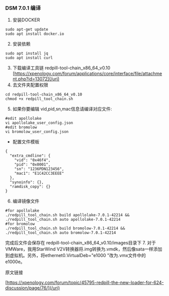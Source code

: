 ### DSM 7.0.1 编译
1. 安装DOCKER
```
sudo apt-get update
sudo apt install docker.io
```
2. 安装依赖
```
sudo apt install jq
sudo apt install curl
```
3. 下载编译工具链
    redpill-tool-chain_x86_64_v0.10 
    [https://xpenology.com/forum/applications/core/interface/file/attachment.php?id=13072](/uri)
4. 去文件夹配置权限
```
cd redpill-tool-chain_x86_64_v0.10
chmod +x redpill_tool_chain.sh
```
5. 如果你要编辑 vid,pid,sn,mac信息请编译对应文件:
```
#edit apollolake
vi apollolake_user_config.json
#edit bromolow
vi bromolow_user_config.json
```
- 配置文件模板
```
{
  "extra_cmdline": {
    "vid": "0x46f4",
    "pid": "0x0001",
    "sn": "1236PDN123456",
    "mac1": "E1C42CC3EEEE"
  },
  "synoinfo": {},
  "ramdisk_copy": {}
}
```

6. 编译镜像文件
```
#for apollolake
./redpill_tool_chain.sh build apollolake-7.0.1-42214 && ./redpill_tool_chain.sh auto apollolake-7.0.1-42214
#for bromolow
./redpill_tool_chain.sh build bromolow-7.0.1-42214 && ./redpill_tool_chain.sh auto bromolow-7.0.1-42214
```
完成后文件会保存在 redpill-tool-chain_x86_64_v0.10/images目录下
7. 对于VMWare，我用StarWind V2V转换器将.img转换为.vmdk，然后像sata一样添加到虚拟机。另外，将ethernet0.VirtualDeb="e1000 "改为.vmx文件中的e1000e。

原文链接

[https://xpenology.com/forum/topic/45795-redpill-the-new-loader-for-624-discussion/page/76/](/uri)

